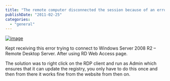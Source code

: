 ```yaml
---
title: "The remote computer disconnected the session because of an error in the licensing protocol."
publishDate: "2011-02-25"
categories: 
  - "general"
---
```


[![image](https://ramberlinggeek.co.uk/wp-content/uploads/2011/02/image_thumb.png "image")](https://ramberlinggeek.co.uk/wp-content/uploads/2011/02/image.png)

Kept receiving this error trying to connect to Windows Server 2008 R2 – Remote Desktop Server. After using RD Web Access page.

The solution was to right click on the RDP client and run as Admin which ensures that it can update the registry, you only have to do this once and then from there it works fine from the website from then on.
